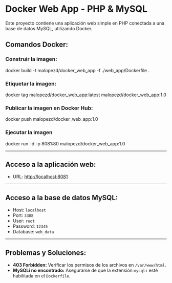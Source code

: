 # Docker Web App - PHP & MySQL

Este proyecto contiene una aplicación web simple en PHP conectada a una base de datos MySQL, utilizando Docker.

## Comandos Docker:

### Construir la imagen:
docker build -t malopezd/docker_web_app -f ./web_app/Dockerfile .

### Etiquetar la imagen:

docker tag malopezd/docker_web_app:latest malopezd/docker_web_app:1.0

### Publicar la imagen en Docker Hub:

docker push malopezd/docker_web_app:1.0

### Ejecutar la imagen 

docker run -d -p 8081:80 malopezd/docker_web_app:1.0


---

## Acceso a la aplicación web:
- URL: [http://localhost:8081](http://localhost:8081)

---

## Acceso a la base de datos MySQL:
- Host: `localhost`
- Port: `3308`
- User: `root`
- Password: `12345`
- Database: `web_data`

---

## Problemas y Soluciones:
- **403 Forbidden:** Verificar los permisos de los archivos en `/var/www/html`.
- **MySQLi no encontrado:** Asegurarse de que la extensión `mysqli` esté habilitada en el `Dockerfile`.

